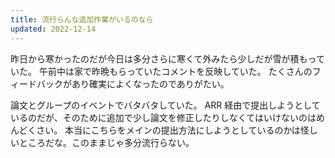 ```yaml
---
title: 流行らんな追加作業がいるのなら
updated: 2022-12-14
---
```


昨日から寒かったのだが今日は多分さらに寒くて外みたら少しだが雪が積もっていた。
午前中は家で昨晩もらっていたコメントを反映していた。
たくさんのフィードバックがあり確実によくなったのでありがたい。

論文とグループのイベントでバタバタしていた。
ARR 経由で提出しようとしているのだが、そのために追加で少し論文を修正したりしなくてはいけないのはめんどくさい。
本当にこちらをメインの提出方法にしようとしているのかは怪しいところだな。このままじゃ多分流行らない。

